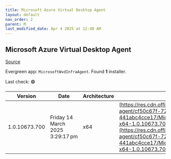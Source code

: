 ```yaml
---
title: Microsoft Azure Virtual Desktop Agent
layout: default
nav_order: 2
parent: M
last_modified_date: Apr 4 2025 at 12:40 AM
---
```


## Microsoft Azure Virtual Desktop Agent

[Source](https://learn.microsoft.com/en-us/azure/virtual-desktop/add-session-hosts-host-pool?tabs=portal%2Cgui#register-session-hosts-to-a-host-pool)

Evergreen app: `MicrosoftWvdInfraAgent`. Found **1** installer.

Last check: 🟢

| Version       | Date                            | Architecture | URI                                                                                                                                                                                                                                                                                                      |
| ------------- | ------------------------------- | ------------ | -------------------------------------------------------------------------------------------------------------------------------------------------------------------------------------------------------------------------------------------------------------------------------------------------------- |
| 1.0.10673.700 | Friday 14 March 2025 3:29:17 pm | x64          | [https://res.cdn.office.net/s01-remote-desktop-agent/cf50c67f-72ee-4899-8167-441abc4cce17/Microsoft.RDInfra.RDAgent.Installer-x64-1.0.10673.700.msi](https://res.cdn.office.net/s01-remote-desktop-agent/cf50c67f-72ee-4899-8167-441abc4cce17/Microsoft.RDInfra.RDAgent.Installer-x64-1.0.10673.700.msi) |
